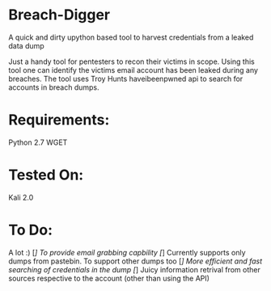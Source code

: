 # Breach-Digger
A quick and dirty upython based tool to harvest credentials from a leaked data dump

Just a handy tool for pentesters to recon their victims in scope. Using this tool one can identify the victims email account has been leaked during any breaches. The tool uses Troy Hunts haveibeenpwned api to search for accounts in breach dumps. 

Requirements:
==============
Python 2.7
WGET

Tested On:
===========
Kali 2.0

To Do:
=======
A lot :)
[*] To provide email grabbing capbility
[*] Currently supports only dumps from pastebin. To support other dumps too
[*] More efficient and fast searching of credentials in the dump
[*] Juicy information retrival from other sources respective to the account (other than using the API)
